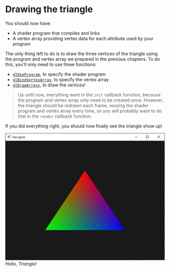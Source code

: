 # Drawing the triangle

You should now have:

- A shader program that compiles and links
- A vertex array providing vertex data for each attribute used by your program

The only thing left to do is to draw the three vertices of the triangle using
the program and vertex array we prepared in the previous chapters. To do this,
you'll only need to use three functions:

- [`glUseProgram`], to specify the shader program
- [`glBindVertexArray`], to specify the vertex array
- [`glDrawArrays`], to draw the vertices!

> Up until now, everything went in the `init` callback function, because the
> program and vertex array only need to be created once. However, the triangle
> should be redrawn each frame, reusing the shader program and vertex array
> every time, so you will probably want to do that in the `render` callback
> function.

If you did everything right, you should now finally see the triangle show up!

![Final result](./res/win_triangle.png) _Hello, Triangle!_

[`gluseprogram`]:
  https://www.khronos.org/registry/OpenGL-Refpages/gl4/html/glUseProgram.xhtml
[`glbindvertexarray`]:
  https://www.khronos.org/registry/OpenGL-Refpages/gl4/html/glBindVertexArray.xhtml
[`gldrawarrays`]:
  https://www.khronos.org/registry/OpenGL-Refpages/gl4/html/glDrawArrays.xhtml
